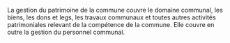 La gestion du patrimoine de la commune couvre le domaine communal, les biens, les dons et legs, les travaux communaux et toutes autres activités patrimoniales relevant de la compétence de la commune. Elle couvre en outre la gestion du personnel communal.